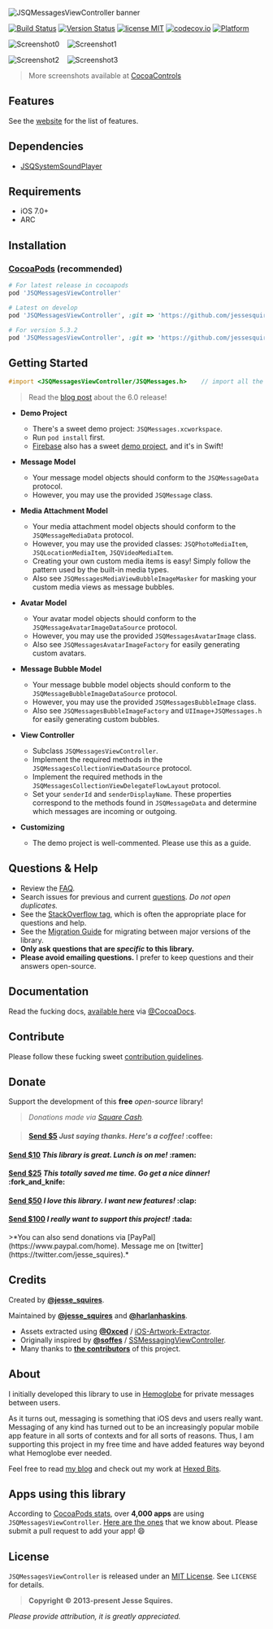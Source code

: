 ![JSQMessagesViewController banner](https://raw.githubusercontent.com/jessesquires/JSQMessagesViewController/develop/Assets/jsq_messages_banner.png)

[![Build Status](https://secure.travis-ci.org/jessesquires/JSQMessagesViewController.svg)](https://travis-ci.org/jessesquires/JSQMessagesViewController) [![Version Status](https://img.shields.io/cocoapods/v/JSQMessagesViewController.svg)][podLink] [![license MIT](https://img.shields.io/cocoapods/l/JSQMessagesViewController.svg)][mitLink] [![codecov.io](https://img.shields.io/codecov/c/github/jessesquires/JSQMessagesViewController.svg)](https://codecov.io/github/jessesquires/JSQMessagesViewController) [![Platform](https://img.shields.io/cocoapods/p/JSQMessagesViewController.svg)][docsLink]

![Screenshot0][img0] &nbsp;&nbsp; ![Screenshot1][img1] &nbsp;&nbsp; 

![Screenshot2][img2] &nbsp;&nbsp; ![Screenshot3][img3]

> More screenshots available at [CocoaControls](https://www.cocoacontrols.com/controls/jsqmessagesviewcontroller)

## Features

See the [website](http://www.jessesquires.com/JSQMessagesViewController/) for the list of features.

## Dependencies

* [JSQSystemSoundPlayer][playerLink]

## Requirements

* iOS 7.0+
* ARC

## Installation

### [CocoaPods](https://cocoapods.org/) (recommended)

````ruby
# For latest release in cocoapods
pod 'JSQMessagesViewController'  

# Latest on develop
pod 'JSQMessagesViewController', :git => 'https://github.com/jessesquires/JSQMessagesViewController.git', :branch => 'develop'

# For version 5.3.2
pod 'JSQMessagesViewController', :git => 'https://github.com/jessesquires/JSQMessagesViewController', :branch => 'version_5.3.2_patch'
````

## Getting Started

````objective-c
#import <JSQMessagesViewController/JSQMessages.h>    // import all the things
````

>Read the [blog post](http://www.jessesquires.com/introducing-jsqmessagesvc-6-0/) about the 6.0 release!

* **Demo Project**
  * There's a sweet demo project: `JSQMessages.xcworkspace`.
  * Run `pod install` first.
  * [Firebase](https://www.firebase.com) also has a sweet [demo project](https://github.com/firebase/ios-swift-chat-example), and it's in Swift!

* **Message Model**
  * Your message model objects should conform to the `JSQMessageData` protocol.
  * However, you may use the provided `JSQMessage` class.
   
* **Media Attachment Model**
  * Your media attachment model objects should conform to the `JSQMessageMediaData` protocol.
  * However, you may use the provided classes: `JSQPhotoMediaItem`, `JSQLocationMediaItem`, `JSQVideoMediaItem`.
  * Creating your own custom media items is easy! Simply follow the pattern used by the built-in media types.
  * Also see `JSQMessagesMediaViewBubbleImageMasker` for masking your custom media views as message bubbles.

* **Avatar Model**
  * Your avatar model objects should conform to the `JSQMessageAvatarImageDataSource` protocol.
  * However, you may use the provided `JSQMessagesAvatarImage` class.
  * Also see `JSQMessagesAvatarImageFactory` for easily generating custom avatars.

* **Message Bubble Model**
  * Your message bubble model objects should conform to the `JSQMessageBubbleImageDataSource` protocol.
  * However, you may use the provided `JSQMessagesBubbleImage` class.
  * Also see `JSQMessagesBubbleImageFactory` and `UIImage+JSQMessages.h` for easily generating custom bubbles.

* **View Controller**
  * Subclass `JSQMessagesViewController`.
  * Implement the required methods in the `JSQMessagesCollectionViewDataSource` protocol.
  * Implement the required methods in the `JSQMessagesCollectionViewDelegateFlowLayout` protocol.
  * Set your `senderId` and `senderDisplayName`. These properties correspond to the methods found in `JSQMessageData` and determine which messages are incoming or outgoing.

* **Customizing**
  * The demo project is well-commented. Please use this as a guide.

## Questions & Help

* Review the [FAQ](https://github.com/jessesquires/JSQMessagesViewController/blob/develop/FAQ.md).
* Search issues for previous and current [questions](https://github.com/jessesquires/JSQMessagesViewController/issues?utf8=✓&q=label%3A%22questions+%26+help%22+). *Do not open duplicates.*
* See the [StackOverflow tag](http://stackoverflow.com/questions/tagged/jsqmessagesviewcontroller), which is often the appropriate place for questions and help.
* See the [Migration Guide](https://github.com/jessesquires/JSQMessagesViewController/blob/develop/MIGRATION.md) for migrating between major versions of the library.
* **Only ask questions that are _specific_ to this library.**
* **Please avoid emailing questions.** I prefer to keep questions and their answers open-source.

## Documentation

Read the fucking docs, [available here][docsLink] via [@CocoaDocs](https://twitter.com/CocoaDocs).

## Contribute

Please follow these fucking sweet [contribution guidelines](https://github.com/jessesquires/JSQMessagesViewController/blob/develop/CONTRIBUTING.md).

## Donate

Support the development of this **free** *open-source* library!

>*Donations made via [Square Cash](https://cash.me/).*

><h4><a href="https://cash.me/$jsq/5">Send $5</a> <em>Just saying thanks. Here's a coffee!</em> :coffee:</h4>
<h4><a href="https://cash.me/$jsq/10">Send $10</a> <em>This library is great. Lunch is on me!</em> :ramen:</h4>
<h4><a href="https://cash.me/$jsq/25">Send $25</a> <em>This totally saved me time. Go get a nice dinner!</em> :fork_and_knife:</h4>
<h4><a href="https://cash.me/$jsq/50">Send $50</a> <em>I love this library. I want new features!</em> :clap:</h4>
<h4><a href="https://cash.me/$jsq/100">Send $100</a> <em>I really want to support this project!</em> :tada:</h4>
>*You can also send donations via [PayPal](https://www.paypal.com/home). Message me on [twitter](https://twitter.com/jesse_squires).*

## Credits

Created by [**@jesse_squires**](https://twitter.com/jesse_squires).

Maintained by [**@jesse_squires**](https://twitter.com/jesse_squires) and [**@harlanhaskins**](https://twitter.com/harlanhaskins).

* Assets extracted using [**@0xced**](https://github.com/0xced) / [iOS-Artwork-Extractor](https://github.com/0xced/iOS-Artwork-Extractor).
* Originally inspired by [**@soffes**](https://github.com/soffes) / [SSMessagingViewController](https://github.com/soffes/ssmessagesviewcontroller).
* Many thanks to [**the contributors**](https://github.com/jessesquires/JSQMessagesViewController/graphs/contributors) of this project.

## About

I initially developed this library to use in [Hemoglobe](http://bit.ly/hmglb) for private messages between users.

As it turns out, messaging is something that iOS devs and users really want. Messaging of any kind has turned out to be an increasingly popular mobile app feature in all sorts of contexts and for all sorts of reasons. Thus, I am supporting this project in my free time and have added features way beyond what Hemoglobe ever needed.

Feel free to read [my blog](http://bit.ly/jsqsf) and check out my work at [Hexed Bits](http://bit.ly/0x29A).

## Apps using this library

According to [CocoaPods stats](https://cocoapods.org/pods/JSQMessagesViewController), over **4,000 apps** are using `JSQMessagesViewController`. [Here are the ones](https://github.com/jessesquires/JSQMessagesViewController/blob/develop/apps_using_this_library.md) that we know about. Please submit a pull request to add your app! :smile:

## License

`JSQMessagesViewController` is released under an [MIT License][mitLink]. See `LICENSE` for details.

>**Copyright &copy; 2013-present Jesse Squires.**

*Please provide attribution, it is greatly appreciated.*

[docsLink]:http://cocoadocs.org/docsets/JSQMessagesViewController/
[podLink]:https://cocoapods.org/pods/JSQMessagesViewController
[mitLink]:http://opensource.org/licenses/MIT
[playerLink]:https://github.com/jessesquires/JSQSystemSoundPlayer

[img0]:https://raw.githubusercontent.com/jessesquires/JSQMessagesViewController/develop/Screenshots/screenshot0.png
[img1]:https://raw.githubusercontent.com/jessesquires/JSQMessagesViewController/develop/Screenshots/screenshot1.png
[img2]:https://raw.githubusercontent.com/jessesquires/JSQMessagesViewController/develop/Screenshots/screenshot2.png
[img3]:https://raw.githubusercontent.com/jessesquires/JSQMessagesViewController/develop/Screenshots/screenshot3.png
